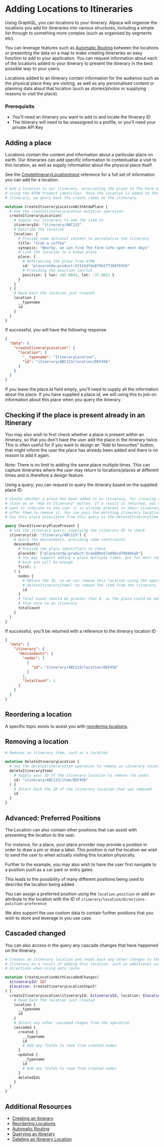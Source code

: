# Adding Locations to Itineraries

Using GraphQL, you can locations to your itinerary. Alpaca will organise the
locations you add for itineraries into various structures, including a simple
list through to something more complex (such as organised by segments etc).

You can leverage features such as [Automatic Routing](/topics/itinerary/Automatic%20Routing/README.md)
between the locations or presenting the data on a map to make creating
itineraries an easy function to add to your application. You can request
information about each of the locations added to your itinerary to present the
itinerary in the best possible way to your users.

Locations added to an itinerary contain information for the audience such as the
physical place they are visiting, as well as any personalised content or
planning data about that location (such as stories/photos or supplying reasons
to visit the place).

### Prerequisits

- You'll need an itinerary you want to add to and locate the Itinerary ID
- The itinerary will need to be unassigned to a profile, or you'll need your
  private API Key

## Adding a place

Locations contain the content and information about a particular place on earth.
Our itineraries can add specific information to contextualise a visit to this
location, as well as supply information about the physical place itself.

See the [CreateItineraryLocationInput](/reference#createitinerarylocationinput)
reference for a full set of information you can add for a location.

```graphql
# Add a location to our itinerary, associating the place to The Farm Cafe
# using the ATDW Product identifier. Once the location is added to the
# itinerary, we query back the create items on the itinerary.

mutation CreateItineraryLocationWithAtdwPlace {
  # Use the createItineraryLocation mutation operation
  createItineraryLocation(
    # Supply our Itinerary to add the item to
    itineraryId: "itinerary/ABC123"
    # Describe the location
    location: {
      # Provide some optional content to personalise the itinerary
      title: "Grab a coffee"
      synopsis: "Nearby, we can find The Farm Cafe open most days"
      # Link the location to a known place
      place: {
        # Referencing the place from ATDW
        id: "place/atdw:product:5f115dfde8f9b57738878350"
        # Providing the position lon/lat
        position: { lon: 145.0043, lat: -37.8021 }
      }
    }
  ) {
    # Read back the location just created
    location {
      __typename
      id
    }
  }
}
```

If successful, you will have the following response

```json
{
  "data": {
    "createItineraryLocation": {
      "location": {
        "__typename": "ItineraryLocation",
        "id": "itinerary/ABC123/location/DEF456"
      }
    }
  }
}
```

If you leave the place.id field empty, you'll need to supply all the information
about the place. If you have supplied a place.id, we will using this to join on
information about this place when you query the itinerary.

## Checking if the place is present already in an Itinerary

You may also wish to first check whether a place is present within an itinerary,
so that you don't have the user add the place in the itinerary twice. This is
often useful for if you want to design an "Add to favourites" button, that might
inform the user the place has already been added and there is no reason to add
it again.

Note: There is no limit to adding the same place multiple times. This can
capture itineraries where the user may return to locations/places at different
times and is therefore a design feature.

Using a query, you can request to query the itinerary based on the supplied
place ID.

```graphql
# Checks whether a place has been added to an itinerary, for creating a button
# state on an "Add to Itinerary" button. If a result is returned, you may then
# want to indicate to the user it is already present in their itinerary, or
# offer them to remove it. You can pass the matching itinerary location ID that
# has this place associated from this query to the deleteItineraryItem operation

query CheckItineraryPlacePresent {
  # Use the itinerary query, supplying the itinerary ID to check
  itinerary(id: "itinerary/ABC123") {
    # Query the descendants, providing some constraints
    descendants(
      # Provide the place identifiers to check
      placeIds: ["place/atdw:product:5cae80be57a096cd7084b6ab"]
      # You may support adding a place multiple times, but for most reading
      # back one will be enough
      first: 1
    ) {
      nodes {
        # Obtain the ID, so we can remove this location using the operation
        # deleteItineraryItem() to remove the item from the itinerary.
        id
      }
      # Total Count should be greater than 0, as the place could be added more
      # than once to an itinerary
      totalCount
    }
  }
}
```

If successful, you'll be returned with a reference to the itinerary location ID

```json
{
  "data": {
    "itinerary": {
      "descendants": {
        "nodes": [
          {
            "id": "itinerary/ABC123/location/DEF456"
          }
        ],
        "totalCount": 1
      }
    }
  }
}
```

## Reordering a location

A specific topic exists to assist you with
[reordering locations](/topics/itinerary/Reordering%20Locations/README.md).

## Removing a location

```graphql
# Removes an itinerary item, such as a location

mutation DeleteItineraryLocation {
  # Use the deleteItineraryItem operation to remove an itinerary location
  deleteItineraryItem(
    # Supply your ID of the itinerary location to remove (no undo)
    id: "itinerary/ABC123/item/DEF456"
  ) {
    # Select back the ID of the itinerary location that was removed
    id
  }
}
```

## Advanced: Preferred Positions

The Location can also contain other positions that can assist with presenting
the location to the user.

For instance, for a place, your place provider may provide a position in order
to draw a pin or draw a label. This position is not the location we wish to
send the user to when actually visiting this location physically.

Further to the example, you may also wish to have the user first navigate to a
position such as a car park or entry gates.

This leads to the possibility of many different positions being used to describe
the location being added.

You can assign a preferred position using the `location.position` or add
an attribute to the location with the ID of
`itinerary/location/directions-position-preference`

We also support the use custom data to contain further positions that you wish
to store and leverage in you use case.

## Cascaded changed

You can also access in the query any cascade changes that have happened on the
itinerary.

```graphql
# Creates an itinerary location and reads back any other changes to the
# itinerary as a result of adding this location, such as additional calculated
# directions when using auto route

mutation CreateLocationWithCascadedChanges(
  $itineraryId: ID!
  $location: CreateItineraryLocationInput!
) {
  createItineraryLocation(itineraryId: $itineraryId, location: $location) {
    # Read back the location just created
    location {
      __typename
      id
    }
    # Select any other cascaded chages from the operation
    cascaded {
      created {
        __typename
        id
        # Add any fields to read from created nodes
      }
      updated {
        __typename
        id
        # Add any fields to read from created nodes
      }
      deletedIds
    }
  }
}
```

## Additional Resources

- [Creating an itinerary](/topics/itinerary/Creating%20an%20itinerary/README.md)
- [Reordering Locations](/topics/itinerary/Reordering%20Locations/README.md)
- [Automatic Routing](/topics/itinerary/Automatic%20Routing/README.md)
- [Querying an Itinerary](/topics/itinerary/Querying%20an%20Itinerary/README.md)
- [Deleting an Itinerary Location](/example-operations/itinerary/location/DeleteItineraryLocation.graphql)
